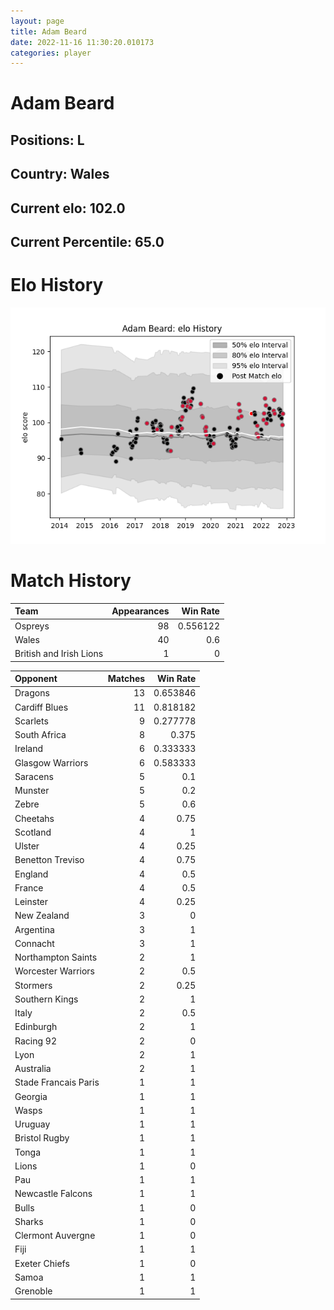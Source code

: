 ```yaml
---  
layout: page  
title: Adam Beard  
date: 2022-11-16 11:30:20.010173  
categories: player  
---
```

# Adam Beard

## Positions: L

## Country: Wales

## Current elo: 102.0

## Current Percentile: 65.0

# Elo History


![elo history](history_AdamBeard.png)
# Match History


| Team                    |   Appearances |   Win Rate |
|:------------------------|--------------:|-----------:|
| Ospreys                 |            98 |   0.556122 |
| Wales                   |            40 |   0.6      |
| British and Irish Lions |             1 |   0        |

| Opponent             |   Matches |   Win Rate |
|:---------------------|----------:|-----------:|
| Dragons              |        13 |   0.653846 |
| Cardiff Blues        |        11 |   0.818182 |
| Scarlets             |         9 |   0.277778 |
| South Africa         |         8 |   0.375    |
| Ireland              |         6 |   0.333333 |
| Glasgow Warriors     |         6 |   0.583333 |
| Saracens             |         5 |   0.1      |
| Munster              |         5 |   0.2      |
| Zebre                |         5 |   0.6      |
| Cheetahs             |         4 |   0.75     |
| Scotland             |         4 |   1        |
| Ulster               |         4 |   0.25     |
| Benetton Treviso     |         4 |   0.75     |
| England              |         4 |   0.5      |
| France               |         4 |   0.5      |
| Leinster             |         4 |   0.25     |
| New Zealand          |         3 |   0        |
| Argentina            |         3 |   1        |
| Connacht             |         3 |   1        |
| Northampton Saints   |         2 |   1        |
| Worcester Warriors   |         2 |   0.5      |
| Stormers             |         2 |   0.25     |
| Southern Kings       |         2 |   1        |
| Italy                |         2 |   0.5      |
| Edinburgh            |         2 |   1        |
| Racing 92            |         2 |   0        |
| Lyon                 |         2 |   1        |
| Australia            |         2 |   1        |
| Stade Francais Paris |         1 |   1        |
| Georgia              |         1 |   1        |
| Wasps                |         1 |   1        |
| Uruguay              |         1 |   1        |
| Bristol Rugby        |         1 |   1        |
| Tonga                |         1 |   1        |
| Lions                |         1 |   0        |
| Pau                  |         1 |   1        |
| Newcastle Falcons    |         1 |   1        |
| Bulls                |         1 |   0        |
| Sharks               |         1 |   0        |
| Clermont Auvergne    |         1 |   0        |
| Fiji                 |         1 |   1        |
| Exeter Chiefs        |         1 |   0        |
| Samoa                |         1 |   1        |
| Grenoble             |         1 |   1        |